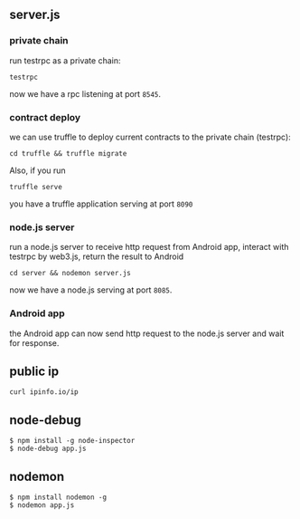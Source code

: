 ## server.js

### private chain

run testrpc as a private chain: 

```
testrpc
```

now we have a rpc listening at port `8545`.

### contract deploy

we can use truffle to deploy current contracts to the private chain (testrpc):

```
cd truffle && truffle migrate
```

Also, if you run 

```
truffle serve
```

you have a truffle application serving at port `8090`

### node.js server

run a node.js server to receive http request from Android app, interact with testrpc by web3.js, return the result to Android

```
cd server && nodemon server.js
```

now we have a node.js serving at port `8085`.

### Android app

the Android app can now send http request to the node.js server and wait for response.

## public ip

`curl ipinfo.io/ip`

## node-debug

```
$ npm install -g node-inspector
$ node-debug app.js
```

## nodemon

```
$ npm install nodemon -g
$ nodemon app.js
```

